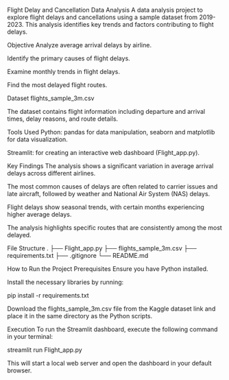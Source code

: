 Flight Delay and Cancellation Data Analysis
A data analysis project to explore flight delays and cancellations using a sample dataset from 2019-2023. This analysis identifies key trends and factors contributing to flight delays.

Objective
Analyze average arrival delays by airline.

Identify the primary causes of flight delays.

Examine monthly trends in flight delays.

Find the most delayed flight routes.

Dataset
flights_sample_3m.csv

The dataset contains flight information including departure and arrival times, delay reasons, and route details.

Tools Used
Python: pandas for data manipulation, seaborn and matplotlib for data visualization.

Streamlit: for creating an interactive web dashboard (Flight_app.py).

Key Findings
The analysis shows a significant variation in average arrival delays across different airlines.

The most common causes of delays are often related to carrier issues and late aircraft, followed by weather and National Air System (NAS) delays.

Flight delays show seasonal trends, with certain months experiencing higher average delays.

The analysis highlights specific routes that are consistently among the most delayed.

File Structure
.
├── Flight_app.py
├── flights_sample_3m.csv
├── requirements.txt
├── .gitignore
└── README.md

How to Run the Project
Prerequisites
Ensure you have Python installed.

Install the necessary libraries by running:

pip install -r requirements.txt

Download the flights_sample_3m.csv file from the Kaggle dataset link and place it in the same directory as the Python scripts.

Execution
To run the Streamlit dashboard, execute the following command in your terminal:

streamlit run Flight_app.py

This will start a local web server and open the dashboard in your default browser.